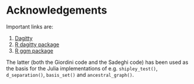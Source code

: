 # Acknowledgements

Important links are:

1. [Dagitty](http://www.dagitty.net/)
2. [R dagitty package](https://cran.r-project.org/web/packages/dagitty/index.html)
3. [R ggm package](https://cran.r-project.org/web/packages/ggm/index.html)

The latter (both the Giordini code and the Sadeghi code) has been used as the basis for the Julia implementations of e.g. `shipley_test()`, `d_separation()`, `basis_set()` and `ancestral_graph()`.
